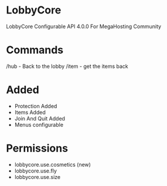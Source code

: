 # LobbyCore
LobbyCore Configurable API 4.0.0 For MegaHosting Community

# Commands
/hub - Back to the lobby
/item - get the items back

# Added

- Protection Added
- Items Added
- Join And Quit Added
- Menus configurable

# Permissions

- lobbycore.use.cosmetics (new)
- lobbycore.use.fly
- lobbycore.use.size
